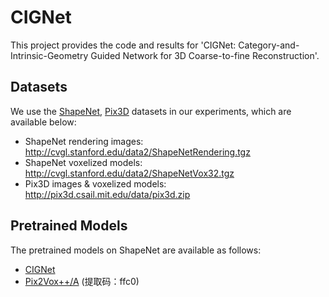 # CIGNet
This project provides the code and results for 'CIGNet: Category-and-Intrinsic-Geometry Guided Network for 3D Coarse-to-fine Reconstruction'.


## Datasets

We use the [ShapeNet](https://www.shapenet.org/), [Pix3D](http://pix3d.csail.mit.edu/) datasets in our experiments, which are available below:

- ShapeNet rendering images: http://cvgl.stanford.edu/data2/ShapeNetRendering.tgz
- ShapeNet voxelized models: http://cvgl.stanford.edu/data2/ShapeNetVox32.tgz
- Pix3D images & voxelized models: http://pix3d.csail.mit.edu/data/pix3d.zip

## Pretrained Models

The pretrained models on ShapeNet are available as follows:

- [CIGNet](https://pan.baidu.com/s/1TRjZymnOzjA-NNPT5s_IAQ) 
- [Pix2Vox++/A](https://gateway.infinitescript.com/?fileName=Pix2Vox%2B%2B-A-ShapeNet.pth) (提取码：ffc0)

